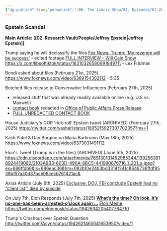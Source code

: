 ```yaml
---
{"dg-publish":true,"permalink":"/00. The Jahrix Show/02. Episodes/07-2025/12/","tags":["epstein","jahrixshow","edited","published"],"created":"2025-07-09T13:38:42.335-04:00","updated":"2025-07-14T03:02:20.695-04:00"}
---
```


### Epstein Scandal
**Main Article: [[02. Research Vault/People/Jeffrey Epstein\|Jeffrey Epstein]]**

Trump saying he will declassify the files
[Fox News: Trump: 'My revenge will be success'](https://www.youtube.com/watch?v=I12BrDyu1n0&t=301s) - edited footage
[FULL INTERVIEW - Will Cain Show](https://www.youtube.com/live/HVKRNcQUbRY?si=aPFLaw5H4wvEZkM0&t=2114)
https://x.com/libsoftiktok/status/1831032658069184971\ - Lex Fridman

Bondi asked about files (February 21st, 2025)
https://www.foxnews.com/video/6369154302112 - 5:35

Botched files release to Conservative Influencers (February 27th, 2025)
- released stuff that was already readily available online (e.g. U.S vs. Maxwell)
- [contact book](https://www.justice.gov/ag/media/1391321/dl?inline) redacted in [Office of Public Affairs Press Release](https://www.justice.gov/opa/pr/attorney-general-pamela-bondi-releases-first-phase-declassified-epstein-files)
- [FULL UNREDACTED CONTACT BOOK](https://ia601903.us.archive.org/5/items/jeffrey-epstein-39s-little-black-book-unredacted/Jeffrey_Epstein39s_Little_Black_Book_unredacted.pdf)

House Judiciary's GOP 'rick-roll' Epstein tweet (ARCHIVED) (February 27th, 2025)
https://twitter.com/yashar/status/1895215927307702357?mx=1

Kash Patel & Dan Borgino on Maria Bartiromo (May 18th, 2025)
https://www.foxnews.com/video/6373031491112

Elon's Tweet (Trump is in the files) (ARCHIVED) (June 5th, 2025)
https://cdn.discordapp.com/attachments/769130131452985344/1392563918924419082/2103A9B3-603D-490A-8BC5-441990676716_1_201_a.jpeg?ex=686ffdb6&is=686eac36&hm=082b10e24b3bd3314f241c8648736ffdf9538bf57a30d37bce08cecb761421ac&

Axios Article (July 6th, 2025)
[Exclusive: DOJ, FBI conclude Epstein had no "client list," died by suicide](https://www.axios.com/2025/07/07/jeffrey-epstein-suicide-client-list-trump-administration)

On July 7th, Elon Responds (July 7th, 2025)
**[What’s the time? Oh look, it’s no-one-has-been-arrested-o’clock again …](https://twitter.com/elonmusk/status/1942132189229162960/photo/1)**
[Elon Meme](https://twitter.com/elonmusk/status/1942119635341754538?mx=1)
https://twitter.com/elonmusk/status/1942634205407764710

Trump's Crashout over Epstein Question
http://twitter.com/Acyn/status/1942621465041653950/video/1
